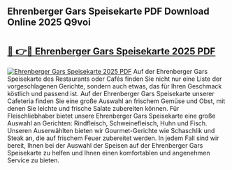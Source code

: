 ## Ehrenberger Gars Speisekarte PDF Download Online 2025 Q9voi

# <h2><a href="http://gc6edxf.nevu.top/?p=Ehrenberger+Gars+Speisekarte">🔗 👉🔴 Ehrenberger Gars Speisekarte 2025 PDF</a></h2>

[![Ehrenberger Gars Speisekarte 2025 PDF](https://i.imgur.com/dBaPXMq.png)](http://gc6edxf.nevu.top/?p=Ehrenberger+Gars+Speisekarte)
Auf der Ehrenberger Gars Speisekarte des Restaurants oder Cafés finden Sie nicht nur eine Liste der vorgeschlagenen Gerichte, sondern auch etwas, das für Ihren Geschmack köstlich und passend ist. Auf der Ehrenberger Gars Speisekarte unserer Cafeteria finden Sie eine große Auswahl an frischem Gemüse und Obst, mit denen Sie leichte und frische Salate zubereiten können. Für Fleischliebhaber bietet unsere Ehrenberger Gars Speisekarte eine große Auswahl an Gerichten: Rindfleisch, Schweinefleisch, Huhn und Fisch. Unseren Auserwählten bieten wir Gourmet-Gerichte wie Schaschlik und Steak an, die auf frischem Feuer zubereitet werden. In jedem Fall sind wir bereit, Ihnen bei der Auswahl der Speisen auf der Ehrenberger Gars Speisekarte zu helfen und Ihnen einen komfortablen und angenehmen Service zu bieten.
